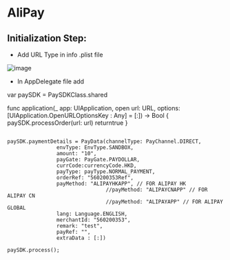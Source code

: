 
# AliPay

## Initialization Step: 

* Add URL Type in info .plist file 

![image](https://user-images.githubusercontent.com/57220911/79874665-475a6c80-8406-11ea-9023-91ea84b50dac.png)

* In AppDelegate file add

var paySDK = PaySDKClass.shared


func application(_ app: UIApplication, open url: URL, options: [UIApplication.OpenURLOptionsKey : Any] = [:]) -> Bool {
			paySDK.processOrder(url: url)
			returntrue
}


```

paySDK.paymentDetails = PayData(channelType: PayChannel.DIRECT,
				envType: EnvType.SANDBOX,
				amount: "10",
				payGate: PayGate.PAYDOLLAR,
				currCode:currencyCode.HKD,
				payType: payType.NORMAL_PAYMENT,
				orderRef: "560200353Ref",
				payMethod: "ALIPAYHKAPP", // FOR ALIPAY HK
                                //payMethod: "ALIPAYCNAPP" // FOR ALIPAY CN
                                //payMethod: "ALIPAYAPP" // FOR ALIPAY GLOBAL
				lang: Language.ENGLISH, 
				merchantId: "560200353",
				remark: "test",
				payRef: "",
				extraData : [:])

paySDK.process();

```


